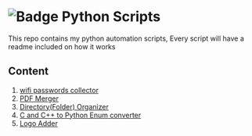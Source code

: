 # ![Badge](https://img.shields.io/badge/Python-3776AB?style=for-the-badge&logo=python&logoColor=white) Python Scripts
This repo contains my python automation scripts, Every script will have a readme included on how it works 

## Content

1. <a href= "/get-wifi-passwords"> wifi passwords collector</a>
2. <a href= "/pdf-merger"> PDF Merger</a>
3. <a href= "/current-directory-organizer"> Directory(Folder) Organizer</a>
4. <a href= "/c&cpp-enums-to-python-enums"> C and C++ to Python Enum converter </a>
5. <a href= "/logo-adder"> Logo Adder </a>
